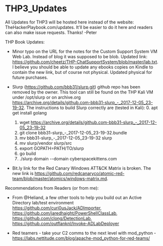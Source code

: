 # THP3_Updates
All Updates for THP3 will be hosted here instead of the website: TheHackerPlaybook.com/updates.  It'll be easier to do it here and readers can also make issue requests.  Thanks! -Peter

THP Book Updates: 

- Minor typo on the URL for the notes for the Custom Support System VM Web Lab.  Instead of blog it was supposed to be blob.  Updated link: https://github.com/cheetz/THP-ChatSupportSystem/blob/master/lab.txt.  I believe you should be able to update any ebooks copies on Kindle to contain the new link, but of course not physical.  Updated physical for future purchases.

- Slurp (https://github.com/bbb31/slurp.git) github repo has been removed by the owner.  This tool can still be found on the THP Kali VM under /opt/slurp or on archive.org https://archive.org/details/github.com-bbb31-slurp_-_2017-12-05_23-19-32.
The instructions to build Slurp correctly are (tested in Kali):
  0. apt get install golang 
  1. wget https://archive.org/details/github.com-bbb31-slurp_-_2017-12-05_23-19-32
  2. git clone bbb31-slurp_-_2017-12-05_23-19-32.bundle
  3. mv bbb31-slurp_-_2017-12-05_23-19-32 slurp
  4. mv slurp/vendor slurp/src
  5. export GOPATH=PATH/TO/slurp
  6. go build
  7. ./slurp domain --domain cyberspacekittens.com

- Bit.ly link for the Red Canary Windows ATT&CK Matrix is broken.  The new link is https://github.com/redcanaryco/atomic-red-team/blob/master/atomics/windows-matrix.md.  


Recommendations from Readers (or from me):

- From @Heliand, a few other tools to help you build out an Active Directory lab/test environment https://github.com/curi0usJack/ADImporter, https://github.com/jaredhaight/PowerShellClassLab, https://github.com/clong/DetectionLab, https://github.com/outflanknl/Invoke-ADLabDeployer

- Red teamers - take your C2 comms to the next level with mod_python - https://labs.nettitude.com/blog/apache-mod_python-for-red-teams/
